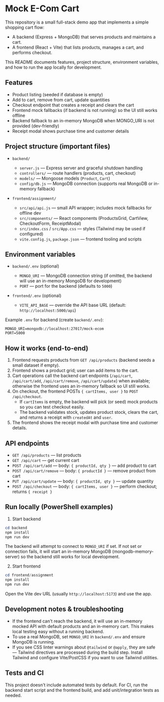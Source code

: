 # Mock E-Com Cart

This repository is a small full-stack demo app that implements a simple shopping cart flow:

- A backend (Express + MongoDB) that serves products and maintains a cart.
- A frontend (React + Vite) that lists products, manages a cart, and performs checkout.

This README documents features, project structure, environment variables, and how to run the app locally for development.

## Features

- Product listing (seeded if database is empty)
- Add to cart, remove from cart, update quantities
- Checkout endpoint that creates a receipt and clears the cart
- Frontend mock fallbacks (if backend is not running) so the UI still works offline
- Backend fallback to an in-memory MongoDB when MONGO_URI is not provided (dev-friendly)
- Receipt modal shows purchase time and customer details

## Project structure (important files)

- `backend/`
	- `server.js` — Express server and graceful shutdown handling
	- `controllers/` — route handlers (products, cart, checkout)
	- `models/` — Mongoose models (`Product`, `Cart`)
	- `config/db.js` — MongoDB connection (supports real MongoDB or in-memory fallback)

- `frontend/assignment/`
	- `src/api/api.js` — small API wrapper; includes mock fallbacks for offline dev
	- `src/components/` — React components (ProductsGrid, CartView, CheckoutForm, ReceiptModal)
	- `src/index.css` / `src/App.css` — styles (Tailwind may be used if configured)
	- `vite.config.js`, `package.json` — frontend tooling and scripts

## Environment variables

- `backend/.env` (optional)
	- `MONGO_URI` — MongoDB connection string (if omitted, the backend will use an in-memory MongoDB for development)
	- `PORT` — port for the backend (defaults to `5000`)

- `frontend/.env` (optional)
	- `VITE_API_BASE` — override the API base URL (default: `http://localhost:5000/api`)

Example `.env` for backend (create `backend/.env`):

```
MONGO_URI=mongodb://localhost:27017/mock-ecom
PORT=5000
```

## How it works (end-to-end)

1. Frontend requests products from `GET /api/products` (backend seeds a small dataset if empty).
2. Frontend shows a product grid; user can add items to the cart.
3. Cart operations call the backend cart endpoints (`/api/cart`, `/api/cart/add`, `/api/cart/remove`, `/api/cart/update`) when available; otherwise the frontend uses an in-memory fallback so UI still works.
4. On checkout, the frontend POSTs `{ cartItems, user }` to `POST /api/checkout`.
	 - If `cartItems` is empty, the backend will pick (or seed) mock products so you can test checkout easily.
	 - The backend validates stock, updates product stock, clears the cart, and returns a receipt with `createdAt` and `user`.
5. The frontend shows the receipt modal with purchase time and customer details.

## API endpoints

- `GET /api/products` — list products
- `GET /api/cart` — get current cart
- `POST /api/cart/add` — body: `{ productId, qty }` — add product to cart
- `POST /api/cart/remove` — body: `{ productId }` — remove product from cart
- `PUT /api/cart/update` — body: `{ productId, qty }` — update quantity
- `POST /api/checkout` — body: `{ cartItems, user }` — perform checkout; returns `{ receipt }`

## Run locally (PowerShell examples)

1) Start backend

```powershell
cd backend
npm install
npm run dev
```

The backend will attempt to connect to `MONGO_URI` if set. If not set or connection fails, it will start an in-memory MongoDB (mongodb-memory-server) so the backend still works for local development.

2) Start frontend

```powershell
cd frontend/assignment
npm install
npm run dev
```

Open the Vite dev URL (usually `http://localhost:5173`) and use the app.

## Development notes & troubleshooting

- If the frontend can't reach the backend, it will use an in-memory mocked API with default products and an in-memory cart. This makes local testing easy without a running backend.
- To use a real MongoDB, set `MONGO_URI` in `backend/.env` and ensure MongoDB is running.
- If you see CSS linter warnings about `@tailwind` or `@apply`, they are safe — Tailwind directives are processed during the build step. Install Tailwind and configure Vite/PostCSS if you want to use Tailwind utilities.

## Tests and CI

This project doesn't include automated tests by default. For CI, run the backend start script and the frontend build, and add unit/integration tests as needed.



